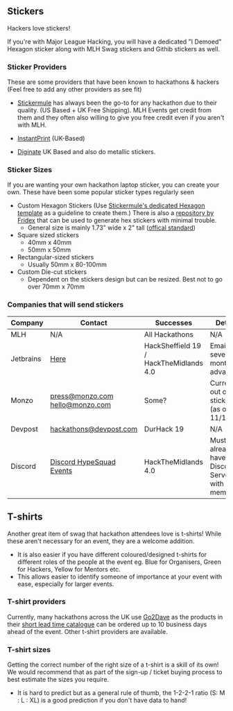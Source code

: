 ## Stickers

Hackers love stickers!

If you're with Major League Hacking, you will have a dedicated "I Demoed" Hexagon sticker along with MLH Swag stickers and Githib stickers as well.

### Sticker Providers

These are some providers that have been known to hackathons & hackers (Feel free to add any other providers as see fit)

* [Stickermule](https://stickermule.com) has always been the go-to for any hackathon due to their quality. (US Based + UK Free Shipping). MLH Events get credit from them and they often also willing to give you free credit even if you aren't with MLH.

* [InstantPrint](https://instantprint.co.uk) (UK-Based)

* [Diginate](https://diginate.com/) UK Based and also do metallic stickers.

### Sticker Sizes

If you are wanting your own hackathon laptop sticker, you can create your own. These have been some popular sticker types regularly seen

* Custom Hexagon Stickers (Use [Stickermule's dedicated Hexagon template](https://downloads.ctfassets.net/rw1l6cgr235r/6s5KQ6UkfeMaKgcCW6EySu/335f6657fe821bae394afb30dad54955/hexagon-sticker-templates.zip) as a guideline to create them.) There is also a [repository by Fridex](https://github.com/fridex/hexsticker) that can be used to generate hex stickers with minimal trouble. 
    * General size is mainly 1.73" wide x 2" tall ([offical standard](https://github.com/terinjokes/StickersStandard))
* Square sized stickers
    * 40mm x 40mm
    * 50mm x 50mm
* Rectangular-sized stickers
    * Usually 50mm x 80-100mm
* Custom Die-cut stickers
    * Dependent on the stickers design but can be resized. Best not to go over 70mm x 70mm

### Companies that will send stickers
| Company        | Contact                                                      | Successes      | Details |
|----------------|--------------------------------------------------------------|----------------|---------|
| MLH            | N/A                                                          |All Hackathons  |N/A      |
| Jetbrains      |[Here](https://www.jetbrains.com/community/support)           |HackSheffield 19 / HackTheMidlands 4.0|Email several months in advance!|
| Monzo          |press@monzo.com<br>hello@monzo.com                            |Some?           |Currently out of stickers (as of 11/11/19) |
| Devpost        |hackathons@devpost.com                                        |DurHack 19      |N/A|
| Discord        | [Discord HypeSquad Events](https://discordapp.com/hypesquad) |HackTheMidlands 4.0|Must already have a Discord Server with 100+ members| 


## T-shirts 

Another great item of swag that hackathon attendees love is t-shirts! While these aren't necessary for an event, they are a welcome addition.   
* It is also easier if you have different coloured/designed t-shirts for different roles of the people at the event eg. Blue for Organisers, Green for Hackers, Yellow for Mentors etc.   
* This allows easier to identify someone of importance at your event with ease, especially for larger events.

### T-shirt providers

Currently, many hackathons across the UK use [Go2Dave](https://www.go2dave.co.uk/) as the products in their [short lead time catalogue](http://www.pp.prod-cat.com/index.php) can be ordered up to 10 business days ahead of the event. Other t-shirt providers are available.

### T-shirt sizes

Getting the correct number of the right size of a t-shirt is a skill of its own! We would recommend that as part of the sign-up / ticket buying process to best estimate the sizes you require.  

* It is hard to predict but as a general rule of thumb, the 1-2-2-1 ratio (S: M : L : XL) is a good prediction if you don't have data to hand!
